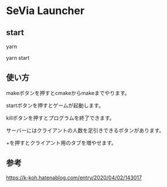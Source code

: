 # SeVia Launcher

## start
yarn

yarn start

## 使い方
makeボタンを押すとcmakeからmakeまでやります。

startボタンを押すとゲームが起動します。

killボタンを押すとプログラムを終了できます。

サーバーにはクライアントの人数を足引きできるボタンがあります。

+を押すとクライアント用のタブを増やせます。

## 参考
https://k-koh.hatenablog.com/entry/2020/04/02/143017
